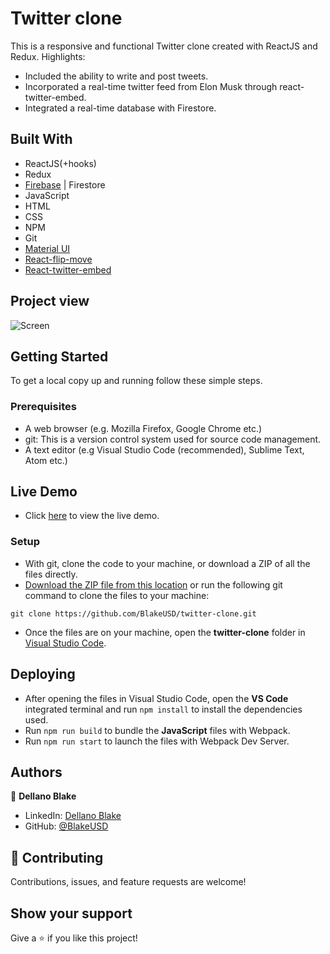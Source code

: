 # Twitter clone
This is a responsive and functional Twitter clone created with ReactJS and Redux. Highlights:

- Included the ability to write and post tweets.
- Incorporated a real-time twitter feed from Elon Musk through react-twitter-embed.
- Integrated a real-time database with Firestore.


## Built With

- ReactJS(+hooks)
- Redux
- [Firebase](https://firebase.google.com/) | Firestore
- JavaScript
- HTML
- CSS
- NPM
- Git
- [Material UI](https://mui.com/material-ui/material-icons/)
- [React-flip-move](https://github.com/joshwcomeau/react-flip-move)
- [React-twitter-embed](https://github.com/saurabhnemade/react-twitter-embed)

## Project view
![Screen](https://www.dellanoblake.com/assets/twitter%20clone%20mockup.png)

## Getting Started

To get a local copy up and running follow these simple steps.

### Prerequisites

- A web browser (e.g. Mozilla Firefox, Google Chrome etc.)
- git: This is a version control system used for source code management.
- A text editor (e.g Visual Studio Code (recommended), Sublime Text, Atom etc.)

## Live Demo

- Click [here](https://twitter-clone-blakeusd.vercel.app/) to view the live demo.

### Setup

- With git, clone the code to your machine, or download a ZIP of all the files directly.
- [Download the ZIP file from this location](https://github.com/BlakeUSD/twitter-clone/archive/refs/heads/master.zip) or run the following git command to clone the files to your machine:

```
git clone https://github.com/BlakeUSD/twitter-clone.git
```

- Once the files are on your machine, open the **twitter-clone** folder in [Visual Studio Code](https://code.visualstudio.com/download).

## Deploying

- After opening the files in Visual Studio Code, open the **VS Code** integrated terminal and run ``` npm install ``` to install the dependencies used.
- Run ``` npm run build ``` to bundle the **JavaScript** files with Webpack.
- Run ``` npm run start ``` to launch the files with Webpack Dev Server.

## Authors

👤 **Dellano Blake**

- LinkedIn: [Dellano Blake](https://www.linkedin.com/in/dellano-b-032a9b1a4/)
- GitHub: [@BlakeUSD](https://github.com/blakeusd)

## 🤝 Contributing

Contributions, issues, and feature requests are welcome!

## Show your support

Give a ⭐️ if you like this project!
